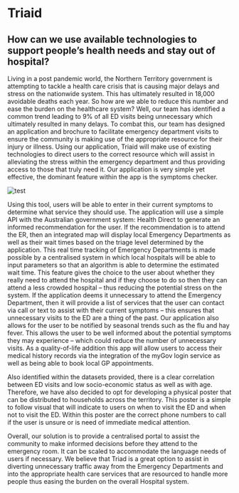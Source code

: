 # Triaid

<H2>How can we use available technologies to support people’s health needs and stay out of hospital?</H2>


Living in a post pandemic world, the Northern Territory government is attempting to tackle a health care crisis that is causing major delays and stress on the nationwide system. This has ultimately resulted in 18,000 avoidable deaths each year. 
So how are we able to reduce this number and ease the burden on the healthcare system? 
Well, our team has identified a common trend leading to 9% of all ED visits being unnecessary which ultimately resulted in many delays. To combat this, our team has designed an application and brochure to facilitate emergency department visits to ensure the community is making use of the appropriate resource for their injury or illness. Using our application, Triaid will make use of existing technologies to direct users to the correct resource which will assist in alleviating the stress within the emergency department and thus providing access to those that truly need it. Our application is very simple yet effective, the dominant feature within the app is the symptoms checker. 

![test](https://github.com/finnster145/Triaid/blob/main/6.jpg?raw=true)



Using this tool, users will be able to enter in their current symptoms to determine what service they should use. The application will use a simple API with the Australian government system: Health Direct to generate an informed recommendation for the user. If the recommendation is to attend the ER, then an integrated map will display local Emergency Departments as well as their wait times based on the triage level determined by the application. This real time tracking of Emergency Departments is made possible by a centralised system in which local hospitals will be able to input parameters so that an algorithm is able to determine the estimated wait time. This feature gives the choice to the user about whether they really need to attend the hospital and if they choose to do so then they can attend a less crowded hospital – thus reducing the potential stress on the system. If the application deems it unnecessary to attend the Emergency Department, then it will provide a list of services that the user can contact via call or text to assist with their current symptoms – this ensures that unnecessary visits to the ED are a thing of the past. Our application also allows for the user to be notified by seasonal trends such as the flu and hay fever. This allows the user to be well informed about the potential symptoms they may experience – which could reduce the number of unnecessary visits. As a quality-of-life addition this app will allow users to access their medical history records via the integration of the myGov login service as well as being able to book local GP appointments.

Also identified within the datasets provided, there is a clear correlation between ED visits and low socio-economic status as well as with age. Therefore, we have also decided to opt for developing a physical poster that can be distributed to households across the territory. This poster is a simple to follow visual that will indicate to users on when to visit the ED and when not to visit the ED. Within this poster are the correct phone numbers to call if the user is unsure or is need of immediate medical attention. 

Overall, our solution is to provide a centralised portal to assist the community to make informed decisions before they attend to the emergency room. It can be scaled to accommodate the language needs of users if necessary. We believe that Triad is a great option to assist in diverting unnecessary traffic away from the Emergency Departments and into the appropriate health care services that are resourced to handle more people thus easing the burden on the overall Hospital system. 
